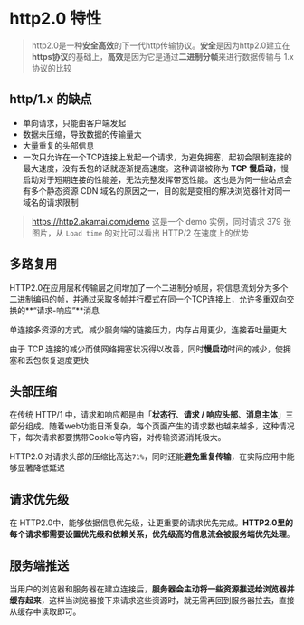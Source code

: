 # http2.0 特性

> http2.0是一种**安全高效**的下一代http传输协议。**安全**是因为http2.0建立在**https协议**的基础上，**高效**是因为它是通过**二进制分帧**来进行数据传输与 1.x 协议的比较

## http/1.x 的缺点

- 单向请求，只能由客户端发起
- 数据未压缩，导致数据的传输量大
- 大量重复的头部信息
- 一次只允许在一个TCP连接上发起一个请求，为避免拥塞，起初会限制连接的最大速度，没有丢包的话就逐渐提高速度。这种调谐被称为 **TCP 慢启动**，慢启动对于短期连接的性能差，无法完整发挥带宽性能。这也是为何一些站点会有多个静态资源 CDN 域名的原因之一，目的就是变相的解决浏览器针对同一域名的请求限制

> https://http2.akamai.com/demo 这是一个 demo 实例，同时请求 379 张图片，从 `Load time` 的对比可以看出 HTTP/2 在速度上的优势

## 多路复用

HTTP2.0在应用层和传输层之间增加了一个二进制分帧层，将信息流划分为多个二进制编码的帧，并通过采取多帧并行模式在同一个TCP连接上，允许多重双向交换的**“请求-响应”**消息

单连接多资源的方式，减少服务端的链接压力，内存占用更少，连接吞吐量更大

由于 TCP 连接的减少而使网络拥塞状况得以改善，同时**慢启动**时间的减少，使拥塞和丢包恢复速度更快

## 头部压缩

在传统 HTTP/1 中，请求和响应都是由「**状态行**、**请求 / 响应头部**、**消息主体**」三部分组成。随着web功能日渐复杂，每个页面产生的请求数也越来越多，这种情况下，每次请求都要携带Cookie等内容，对传输资源消耗极大。

HTTP2.0 对请求头部的压缩比高达`71%`，同时还能**避免重复传输**，在实际应用中能够显著降低延迟

## 请求优先级

在 HTTP2.0中，能够依据信息优先级，让更重要的请求优先完成。**HTTP2.0里的每个请求都需要设置优先级和依赖关系，优先级高的信息流会被服务端优先处理**。

## 服务端推送

当用户的浏览器和服务器在建立连接后，**服务器会主动将一些资源推送给浏览器并缓存起来**，这样当浏览器接下来请求这些资源时，就无需再回到服务器拉去，直接从缓存中读取即可。
